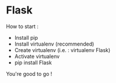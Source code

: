# Flask

How to start : 

- Install pip
- Install virtualenv (recommended)
- Create virtualenv (i.e. : virtualenv Flask)
- Activate virtualenv
- pip install Flask

You're good to go !